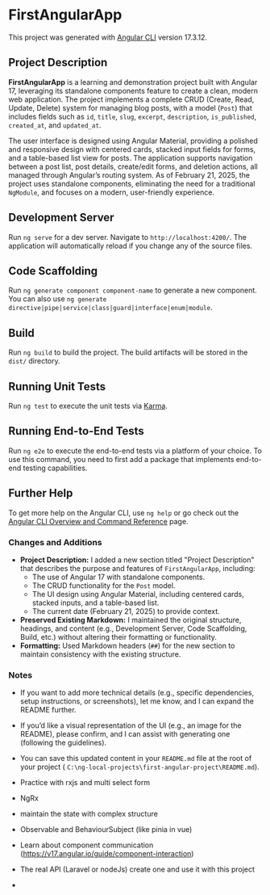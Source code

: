 # FirstAngularApp

This project was generated with [Angular CLI](https://github.com/angular/angular-cli) version 17.3.12.

## Project Description

**FirstAngularApp** is a learning and demonstration project built with Angular 17, leveraging its standalone components
feature to create a clean, modern web application. The project implements a complete CRUD (Create, Read, Update, Delete)
system for managing blog posts, with a model (`Post`) that includes fields such as `id`, `title`, `slug`, `excerpt`,
`description`, `is_published`, `created_at`, and `updated_at`.

The user interface is designed using Angular Material, providing a polished and responsive design with centered cards,
stacked input fields for forms, and a table-based list view for posts. The application supports navigation between a
post list, post details, create/edit forms, and deletion actions, all managed through Angular’s routing system. As of
February 21, 2025, the project uses standalone components, eliminating the need for a traditional `NgModule`, and
focuses on a modern, user-friendly experience.

## Development Server

Run `ng serve` for a dev server. Navigate to `http://localhost:4200/`. The application will automatically reload if you
change any of the source files.

## Code Scaffolding

Run `ng generate component component-name` to generate a new component. You can also use
`ng generate directive|pipe|service|class|guard|interface|enum|module`.

## Build

Run `ng build` to build the project. The build artifacts will be stored in the `dist/` directory.

## Running Unit Tests

Run `ng test` to execute the unit tests via [Karma](https://karma-runner.github.io).

## Running End-to-End Tests

Run `ng e2e` to execute the end-to-end tests via a platform of your choice. To use this command, you need to first add a
package that implements end-to-end testing capabilities.

## Further Help

To get more help on the Angular CLI, use `ng help` or go check out
the [Angular CLI Overview and Command Reference](https://angular.io/cli) page.

### Changes and Additions

- **Project Description:** I added a new section titled "Project Description" that describes the purpose and features of
  `FirstAngularApp`, including:
    - The use of Angular 17 with standalone components.
    - The CRUD functionality for the `Post` model.
    - The UI design using Angular Material, including centered cards, stacked inputs, and a table-based list.
    - The current date (February 21, 2025) to provide context.
- **Preserved Existing Markdown:** I maintained the original structure, headings, and content (e.g., Development Server,
  Code Scaffolding, Build, etc.) without altering their formatting or functionality.
- **Formatting:** Used Markdown headers (`##`) for the new section to maintain consistency with the existing structure.

### Notes

- If you want to add more technical details (e.g., specific dependencies, setup instructions, or screenshots), let me
  know, and I can expand the README further.
- If you’d like a visual representation of the UI (e.g., an image for the README), please confirm, and I can assist with
  generating one (following the guidelines).
- You can save this updated content in your `README.md` file at the root of your project (
  `C:\ng-local-projects\first-angular-project\README.md`).


- Practice with rxjs and multi select form
- NgRx
- maintain the state with complex structure
- Observable and BehaviourSubject (like pinia in vue)
- Learn about component communication (https://v17.angular.io/guide/component-interaction)
- The real API (Laravel or nodeJs) create one and use it with this project
- 




